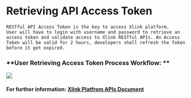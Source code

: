 # Retrieving API Access Token


    RESTful API Access Token is the key to access Xlink platform.
    User will have to login with username and password to retrieve an access token and validate access to Xlink RESTful APIs. An Access Token will be valid for 2 hours, developers shall refresh the Token before it get expired.



### **User Retrieving Access Token Process Workflow:    **




![](diao_yong_ping_zheng.jpg)



#### **For further information: [Xlink Platfrom APIs Document](https://xlink.gitbooks.io/sdk-app/content/app_user_restful/yonghu_shen_fen_jie_kou.html)**
